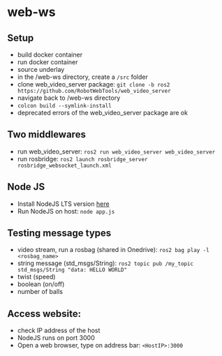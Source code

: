 # web-ws

## Setup 
- build docker container
- run docker container
- source underlay
- in the /web-ws directory, create a `/src` folder
- clone web_video_server package: `git clone -b ros2 https://github.com/RobotWebTools/web_video_server`
- navigate back to /web-ws directory
- `colcon build --symlink-install`
- deprecated errors of the web_video_server package are ok

## Two middlewares
- run web_video_server: `ros2 run web_video_server web_video_server`
- run rosbridge: `ros2 launch rosbridge_server rosbridge_websocket_launch.xml`


## Node JS
- Install NodeJS LTS version [here](https://nodejs.org/en/)
- Run NodeJS on host: `node app.js`


## Testing message types
- video stream, run a rosbag (shared in Onedrive): `ros2 bag play -l <rosbag_name>`
- string message (std_msgs/String): `ros2 topic pub /my_topic std_msgs/String "data: HELLO WORLD"` 
- twist (speed)
- boolean (on/off)
- number of balls


## Access website:
- check IP address of the host
- NodeJS runs on port 3000
- Open a web browser, type on address bar: `<HostIP>:3000`